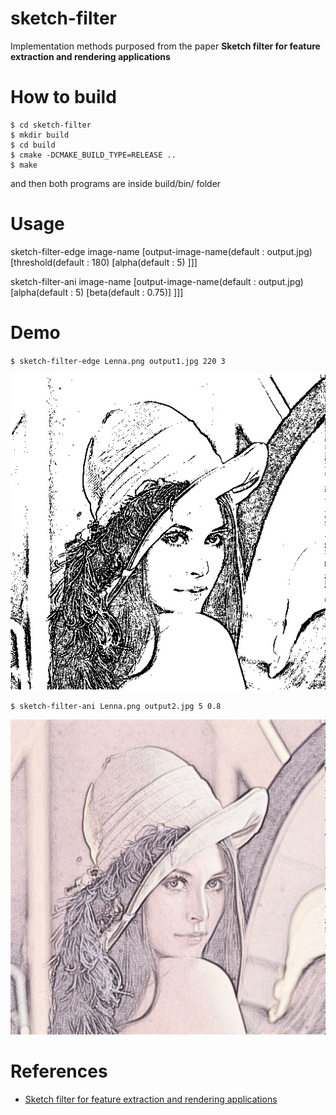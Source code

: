 # sketch-filter

Implementation methods purposed from the paper **Sketch filter for feature extraction and rendering applications**

# How to build

```
$ cd sketch-filter
$ mkdir build
$ cd build
$ cmake -DCMAKE_BUILD_TYPE=RELEASE ..
$ make
```

and then both programs are inside build/bin/ folder

# Usage

sketch-filter-edge image-name [output-image-name(default : output.jpg) [threshold(default : 180) [alpha(default : 5) ]]]

sketch-filter-ani image-name [output-image-name(default : output.jpg) [alpha(default : 5) [beta(default : 0.75)] ]]]

# Demo

`$ sketch-filter-edge Lenna.png output1.jpg 220 3`

![alt-image](demo/output1.jpg)

`$ sketch-filter-ani Lenna.png output2.jpg 5 0.8`

![alt-image](demo/output2.jpg)

# References

- [Sketch filter for feature extraction and rendering applications](http://ieeexplore.ieee.org/document/6553028/)
